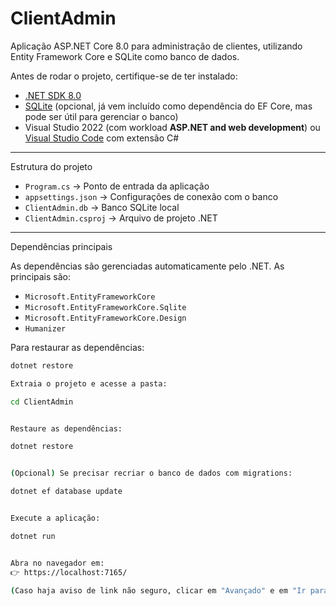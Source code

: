 # ClientAdmin
Aplicação ASP.NET Core 8.0 para administração de clientes, utilizando Entity Framework Core e SQLite como banco de dados.

Antes de rodar o projeto, certifique-se de ter instalado:

- [.NET SDK 8.0](https://dotnet.microsoft.com/en-us/download/dotnet/8.0)  
- [SQLite](https://www.sqlite.org/download.html) (opcional, já vem incluído como dependência do EF Core, mas pode ser útil para gerenciar o banco)  
- Visual Studio 2022 (com workload **ASP.NET and web development**) ou [Visual Studio Code](https://code.visualstudio.com/) com extensão C#  

---

Estrutura do projeto

- `Program.cs` → Ponto de entrada da aplicação  
- `appsettings.json` → Configurações de conexão com o banco  
- `ClientAdmin.db` → Banco SQLite local  
- `ClientAdmin.csproj` → Arquivo de projeto .NET  

---

Dependências principais

As dependências são gerenciadas automaticamente pelo .NET. As principais são:  

- `Microsoft.EntityFrameworkCore`  
- `Microsoft.EntityFrameworkCore.Sqlite`  
- `Microsoft.EntityFrameworkCore.Design`  
- `Humanizer`  

Para restaurar as dependências:  

```bash
dotnet restore

Extraia o projeto e acesse a pasta:

cd ClientAdmin


Restaure as dependências:

dotnet restore


(Opcional) Se precisar recriar o banco de dados com migrations:

dotnet ef database update


Execute a aplicação:

dotnet run


Abra no navegador em:
👉 https://localhost:7165/

(Caso haja aviso de link não seguro, clicar em "Avançado" e em "Ir para localhost (não seguro)")
